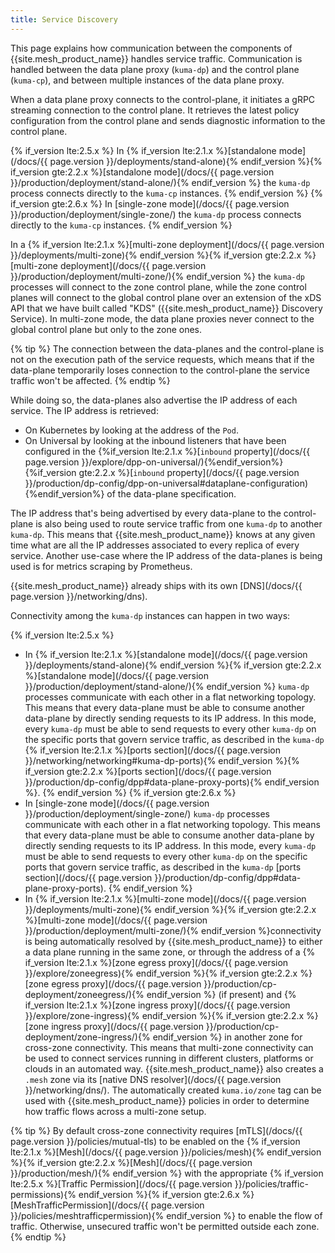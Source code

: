 ```yaml
---
title: Service Discovery
---
```


This page explains how communication between the components of {{site.mesh_product_name}} handles service traffic. Communication is handled between the data plane proxy (`kuma-dp`) and the control plane (`kuma-cp`), and between multiple instances of the data plane proxy.

When a data plane proxy connects to the control-plane, it initiates a gRPC streaming connection to the control plane. It retrieves the latest policy configuration from the control plane and sends diagnostic information to the control plane.

{% if_version lte:2.5.x %}
In {% if_version lte:2.1.x %}[standalone mode](/docs/{{ page.version }}/deployments/stand-alone){% endif_version %}{% if_version gte:2.2.x %}[standalone mode](/docs/{{ page.version }}/production/deployment/stand-alone/){% endif_version %} the `kuma-dp` process connects directly to the `kuma-cp` instances.
{% endif_version %}
{% if_version gte:2.6.x %}
In [single-zone mode](/docs/{{ page.version }}/production/deployment/single-zone/) the `kuma-dp` process connects directly to the `kuma-cp` instances.
{% endif_version %}

In a {% if_version lte:2.1.x %}[multi-zone deployment](/docs/{{ page.version }}/deployments/multi-zone){% endif_version %}{% if_version gte:2.2.x %}[multi-zone deployment](/docs/{{ page.version }}/production/deployment/multi-zone/){% endif_version %} the `kuma-dp` processes will connect to the zone control plane, while the zone control planes will connect to the global control plane over an extension of the xDS API that we have built called "KDS" ({{site.mesh_product_name}} Discovery Service). In multi-zone mode, the data plane proxies never connect to the global control plane but only to the zone ones.

{% tip %}
The connection between the data-planes and the control-plane is not on the execution path of the service requests, which means that if the data-plane temporarily loses connection to the control-plane the service traffic won't be affected.
{% endtip %}

While doing so, the data-planes also advertise the IP address of each service. The IP address is retrieved:

* On Kubernetes by looking at the address of the `Pod`.
* On Universal by looking at the inbound listeners that have been configured in the {%if_version lte:2.1.x %}[`inbound` property](/docs/{{ page.version }}/explore/dpp-on-universal/){%endif_version%}{%if_version gte:2.2.x %}[`inbound` property](/docs/{{ page.version }}/production/dp-config/dpp-on-universal#dataplane-configuration){%endif_version%} of the data-plane specification.

The IP address that's being advertised by every data-plane to the control-plane is also being used to route service traffic from one `kuma-dp` to another `kuma-dp`. This means that {{site.mesh_product_name}} knows at any given time what are all the IP addresses associated to every replica of every service. Another use-case where the IP address of the data-planes is being used is for metrics scraping by Prometheus.

{{site.mesh_product_name}} already ships with its own [DNS](/docs/{{ page.version }}/networking/dns). 

Connectivity among the `kuma-dp` instances can happen in two ways:

{% if_version lte:2.5.x %}
* In {% if_version lte:2.1.x %}[standalone mode](/docs/{{ page.version }}/deployments/stand-alone){% endif_version %}{% if_version gte:2.2.x %}[standalone mode](/docs/{{ page.version }}/production/deployment/stand-alone/){% endif_version %} `kuma-dp` processes communicate with each other in a flat networking topology. This means that every data-plane must be able to consume another data-plane by directly sending requests to its IP address. In this mode, every `kuma-dp` must be able to send requests to every other `kuma-dp` on the specific ports that govern service traffic, as described in the `kuma-dp` {% if_version lte:2.1.x %}[ports section](/docs/{{ page.version }}/networking/networking#kuma-dp-ports){% endif_version %}{% if_version gte:2.2.x %}[ports section](/docs/{{ page.version }}/production/dp-config/dpp#data-plane-proxy-ports){% endif_version %}.
{% endif_version %}
  {% if_version gte:2.6.x %}
* In [single-zone mode](/docs/{{ page.version }}/production/deployment/single-zone/) `kuma-dp` processes communicate with each other in a flat networking topology. This means that every data-plane must be able to consume another data-plane by directly sending requests to its IP address. In this mode, every `kuma-dp` must be able to send requests to every other `kuma-dp` on the specific ports that govern service traffic, as described in the `kuma-dp` [ports section](/docs/{{ page.version }}/production/dp-config/dpp#data-plane-proxy-ports).
  {% endif_version %}
* In {% if_version lte:2.1.x %}[multi-zone mode](/docs/{{ page.version }}/deployments/multi-zone){% endif_version %}{% if_version gte:2.2.x %}[multi-zone mode](/docs/{{ page.version }}/production/deployment/multi-zone/){% endif_version %}connectivity is being automatically resolved by {{site.mesh_product_name}} to either a data plane running in the same zone, or through the address of a {% if_version lte:2.1.x %}[zone egress proxy](/docs/{{ page.version }}/explore/zoneegress){% endif_version %}{% if_version gte:2.2.x %}[zone egress proxy](/docs/{{ page.version }}/production/cp-deployment/zoneegress/){% endif_version %} (if present) and {% if_version lte:2.1.x %}[zone ingress proxy](/docs/{{ page.version }}/explore/zone-ingress){% endif_version %}{% if_version gte:2.2.x %}[zone ingress proxy](/docs/{{ page.version }}/production/cp-deployment/zone-ingress/){% endif_version %} in another zone for cross-zone connectivity. This means that multi-zone connectivity can be used to connect services running in different clusters, platforms or clouds in an automated way. {{site.mesh_product_name}} also creates a `.mesh` zone via its [native DNS resolver](/docs/{{ page.version }}/networking/dns/). The automatically created `kuma.io/zone` tag can be used with {{site.mesh_product_name}} policies in order to determine how traffic flows across a multi-zone setup.

{% tip %}
By default cross-zone connectivity requires [mTLS](/docs/{{ page.version }}/policies/mutual-tls) to be enabled on the {% if_version lte:2.1.x %}[Mesh](/docs/{{ page.version }}/policies/mesh){% endif_version %}{% if_version gte:2.2.x %}[Mesh](/docs/{{ page.version }}/production/mesh/){% endif_version %} with the appropriate {% if_version lte:2.5.x %}[Traffic Permission](/docs/{{ page.version }}/policies/traffic-permissions){% endif_version %}{% if_version gte:2.6.x %}[MeshTrafficPermission](/docs/{{ page.version }}/policies/meshtrafficpermission){% endif_version %} to enable the flow of traffic. Otherwise, unsecured traffic won't be permitted outside each zone.
{% endtip %}
